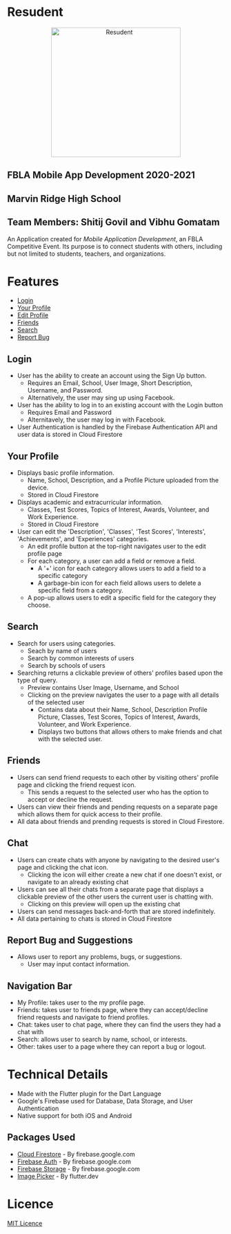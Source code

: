 # Resudent
<p align="center">
<img src="https://user-images.githubusercontent.com/54728068/103335903-82587980-4a44-11eb-9919-cc75da9d6160.png" alt="Resudent" width=300>
</p>

## FBLA Mobile App Development 2020-2021
## Marvin Ridge High School
## Team Members: Shitij Govil and Vibhu Gomatam

An Application created for _Mobile Application Development_, an FBLA Competitive Event. Its purpose is to connect students with others, including but not limited to students, teachers, and organizations.


# Features
- [Login](#Login)
- [Your Profile](#Your-Profile)
- [Edit Profile](#Edit-Profile)
- [Friends](#Friends)
- [Search](#Search)
- [Report Bug](#Report-Bug)

    
## Login
- User has the ability to create an account using the Sign Up button. 
    * Requires an Email, School, User Image, Short Description, Username, and Password.
    * Alternatively, the user may sing up using Facebook.
- User has the ability to log in to an existing account with the Login button
    * Requires Email and Password
    * Alternitavely, the user may log in with Facebook.
- User Authentication is handled by the Firebase Authentication API and user data is stored in Cloud Firestore
## Your Profile
- Displays basic profile information. 
    * Name, School, Description, and a Profile Picture uploaded from the device.
    * Stored in Cloud Firestore
- Displays academic and extracurricular information.
    * Classes, Test Scores, Topics of Interest, Awards, Volunteer, and Work Experience.
    * Stored in Cloud Firestore
- User can edit the 'Description', 'Classes', 'Test Scores', 'Interests', 'Achievements', and 'Experiences' categories.
    * An edit profile button at the top-right navigates user to the edit profile page
    * For each category, a user can add a field or remove a field.
        * A '+' icon for each category allows users to add a field to a specific category
        * A garbage-bin icon for each field allows users to delete a specific field from a category.
    * A pop-up allows users to edit a specific field for the category they choose.
## Search
- Search for users using categories. 
    * Seach by name of users
    * Search by common interests of users
    * Search by schools of users
- Searching returns a clickable preview of others' profiles based upon the type of query.
    * Preview contains User Image, Username, and School
    * Clicking on the preview navigates the user to a page with all details of the selected user
        * Contains data about their Name, School, Description Profile Picture, Classes, Test Scores, Topics of Interest, Awards, Volunteer, and Work Experience.
        * Displays two buttons that allows others to make friends and chat with the selected user.
## Friends
- Users can send friend requests to each other by visiting others' profile page and clicking the friend request icon.
    * This sends a request to the selected user who has the option to accept or decline the request.
- Users can view their friends and pending requests on a separate page which allows them for quick access to their profile.
- All data about friends and prending requests is stored in Cloud Firestore.
## Chat
- Users can create chats with anyone by navigating to the desired user's page and clicking the chat icon.
    * Clicking the icon will either create a new chat if one doesn't exist, or navigate to an already existing chat
- Users can see all their chats from a separate page that displays a clickable preview of the other users the current user is chatting with.
    * Clicking on this preview will open up the existing chat
- Users can send messages back-and-forth that are stored indefinitely. 
- All data pertaining to chats is stored in Cloud Firestore
## Report Bug and Suggestions
- Allows user to report any problems, bugs, or suggestions.
    * User may input contact information.
## Navigation Bar
- My Profile: takes user to the my profile page. 
- Friends: takes user to friends page, where they can accept/decline friend requests and navigate to friend profiles.
- Chat: takes user to chat page, where they can find the users they had a chat with
- Search: allows user to search by name, school, or interests.
- Other: takes user to a page where they can report a bug or logout.

# Technical Details
- Made with the Flutter plugin for the Dart Language
- Google's Firebase used for Database, Data Storage, and User Authentication
- Native support for both iOS and Android

## Packages Used
- [Cloud Firestore](https://pub.dev/packages/cloud_firestore) - By firebase.google.com
- [Firebase Auth](https://pub.dev/packages/firebase_auth) - By firebase.google.com
- [Firebase Storage](https://pub.dev/packages/firebase_storage) - By firebase.google.com
- [Image Picker](https://pub.dev/packages/image_picker) - By flutter.dev

# Licence
[MIT Licence](https://github.com/horsefeedapples/fbla_app/blob/master/LICENSE) 

